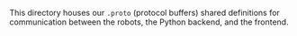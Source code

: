 This directory houses our `.proto` (protocol buffers) shared definitions for communication between the robots, the Python backend, and the frontend.